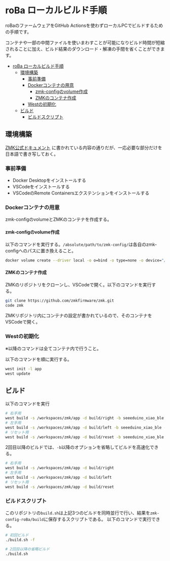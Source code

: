 # roBa ローカルビルド手順
roBaのファームウェアをGitHub Actionsを使わずローカルPCでビルドするための手順です。

コンテナや一部の中間ファイルを使いまわすことが可能になりビルド時間が短縮されることに加え、ビルド結果のダウンロード・解凍の手間を省くことができます。

- [roBa ローカルビルド手順](#roba-ローカルビルド手順)
	- [環境構築](#環境構築)
		- [事前準備](#事前準備)
		- [Dockerコンテナの用意](#dockerコンテナの用意)
			- [zmk-configのvolume作成](#zmk-configのvolume作成)
			- [ZMKのコンテナ作成](#zmkのコンテナ作成)
		- [Westの初期化](#westの初期化)
	- [ビルド](#ビルド)
		- [ビルドスクリプト](#ビルドスクリプト)


## 環境構築
[ZMK公式ドキュメント](https://zmk.dev/docs/development/local-toolchain/setup/container) に書かれている内容の通りだが、一応必要な部分だけを日本語で書き写しておく。

### 事前準備
- Docker Desktopをインストールする
- VSCodeをインストールする
- VSCodeのRemote Containersエクステンションをインストールする

### Dockerコンテナの用意
zmk-configのvolumeとZMKのコンテナを作成する。

#### zmk-configのvolume作成
以下のコマンドを実行する。`/absolute/path/to/zmk-config/`は各自のzmk-configへのパスに置き換えること。
```sh
docker volume create --driver local -o o=bind -o type=none -o device="/absolute/path/to/zmk-config/" zmk-config
```

#### ZMKのコンテナ作成
ZMKのリポジトリをクローンし、VSCodeで開く。以下のコマンドを実行する。
```sh
git clone https://github.com/zmkfirmware/zmk.git
code zmk
```

ZMKリポジトリ内にコンテナの設定が書かれているので、そのコンテナをVSCodeで開く。

### Westの初期化
※以降のコマンドは全てコンテナ内で行うこと。

以下のコマンドを順に実行する。
```sh
west init -l app
west update
```

## ビルド
以下のコマンドを実行
```sh
# 右手用
west build -s /workspaces/zmk/app -d build/right -b seeeduino_xiao_ble -- -DZMK_CONFIG=/workspaces/zmk-config/config -DSHIELD=roBa_R -DZMK_EXTRA_MODULES=/workspaces/zmk-config
# 左手用
west build -s /workspaces/zmk/app -d build/left -b seeeduino_xiao_ble -- -DZMK_CONFIG=/workspaces/zmk-config/config -DSHIELD=roBa_L -DZMK_EXTRA_MODULES=/workspaces/zmk-config
# リセット用
west build -s /workspaces/zmk/app -d build/reset -b seeeduino_xiao_ble -- -DZMK_CONFIG=/workspaces/zmk-config/config -DSHIELD=settings_reset -DZMK_EXTRA_MODULES=/workspaces/zmk-config
```

2回目以降のビルドでは、`-b`以降のオプションを省略してビルドを高速化できる。
```sh
# 右手用
west build -s /workspaces/zmk/app -d build/right
# 左手用
west build -s /workspaces/zmk/app -d build/left
# リセット用
west build -s /workspaces/zmk/app -d build/reset
```

### ビルドスクリプト
このリポジトリの`build.sh`は上記3つのビルドを同時並行で行い、結果を`zmk-config-roBa/build`に保存するスクリプトである。
以下のコマンドで実行できる。
```sh
# 初回ビルド
./build.sh -f

# 2回目以降の省略ビルド
./build.sh
```
